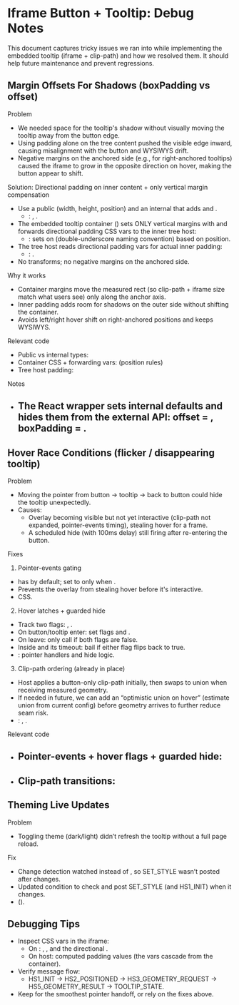 # Iframe Button + Tooltip: Debug Notes

This document captures tricky issues we ran into while implementing the embedded tooltip (iframe + clip-path) and how we resolved them. It should help future maintenance and prevent regressions.

## Margin Offsets For Shadows (boxPadding vs offset)

Problem
- We needed space for the tooltip's shadow without visually moving the tooltip away from the button edge.
- Using padding alone on the tree content pushed the visible edge inward, causing misalignment with the button and WYSIWYS drift.
- Negative margins on the anchored side (e.g.,  for right-anchored tooltips) caused the iframe to grow in the opposite direction on hover, making the button appear to shift.

Solution: Directional padding on inner content + only vertical margin compensation
- Use a public  (width, height, position) and an internal  that adds  and .
  - : , .
- The embedded tooltip container () sets ONLY vertical margins with  and forwards directional padding CSS vars to the inner tree host:
  - : sets  on  (double-underscore naming convention) based on position.
- The tree host reads directional padding vars for actual inner padding:
  - : .
- No transforms; no negative margins on the anchored side.

Why it works
- Container margins move the measured rect (so clip-path + iframe size match what users see) only along the anchor axis.
- Inner padding adds room for shadows on the outer side without shifting the container.
- Avoids left/right hover shift on right-anchored positions and keeps WYSIWYS.

Relevant code
- Public vs internal types:
- Container CSS + forwarding vars:  (position rules)
- Tree host padding:

Notes
- The React wrapper sets internal defaults and hides them from the external API: offset = , boxPadding = .
  -

## Hover Race Conditions (flicker / disappearing tooltip)

Problem
- Moving the pointer from button → tooltip → back to button could hide the tooltip unexpectedly.
- Causes:
  - Overlay becoming visible but not yet interactive (clip-path not expanded, pointer-events timing), stealing hover for a frame.
  - A scheduled hide (with 100ms delay) still firing after re-entering the button.

Fixes
1) Pointer-events gating
-  has  by default; set to  only when .
- Prevents the overlay from stealing hover before it's interactive.
-  CSS.

2) Hover latches + guarded hide
- Track two flags: , .
- On button/tooltip enter: set flags and .
- On leave: only call  if both flags are false.
- Inside  and its timeout: bail if either flag flips back to true.
- : pointer handlers and hide logic.

3) Clip-path ordering (already in place)
- Host applies a button-only clip-path initially, then swaps to union when receiving measured geometry.
- If needed in future, we can add an “optimistic union on hover” (estimate union from current config) before geometry arrives to further reduce seam risk.
- : , .

Relevant code
- Pointer-events + hover flags + guarded hide:
  -
- Clip-path transitions:
  -

## Theming Live Updates

Problem
- Toggling theme (dark/light) didn’t refresh the tooltip without a full page reload.

Fix
- Change detection watched  instead of , so SET_STYLE wasn’t posted after changes.
- Updated condition to check  and post SET_STYLE (and HS1_INIT) when it changes.
-  ().

## Debugging Tips

- Inspect CSS vars in the iframe:
  - On : , , and the directional .
  - On  host: computed padding values (the vars cascade from the container).
- Verify message flow:
  - HS1_INIT → HS2_POSITIONED → HS3_GEOMETRY_REQUEST → HS5_GEOMETRY_RESULT → TOOLTIP_STATE.
- Keep  for the smoothest pointer handoff, or rely on the fixes above.

